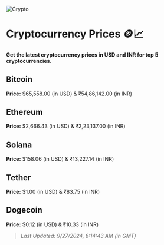 
![Crypto](https://www.techguide.com.au/wp-content/uploads/2020/11/crypto3.jpeg)

# Cryptocurrency Prices 🪙📈

#### Get the latest cryptocurrency prices in USD and INR for top 5 cryptocurrencies.

## Bitcoin

**Price:** $65,558.00 (in USD) & ₹54,86,142.00 (in INR)

## Ethereum

**Price:** $2,666.43 (in USD) & ₹2,23,137.00 (in INR)

## Solana

**Price:** $158.06 (in USD) & ₹13,227.14 (in INR)

## Tether

**Price:** $1.00 (in USD) & ₹83.75 (in INR)

## Dogecoin

**Price:** $0.12 (in USD) & ₹10.33 (in INR)

> _Last Updated: 9/27/2024, 8:14:43 AM (in GMT)_
